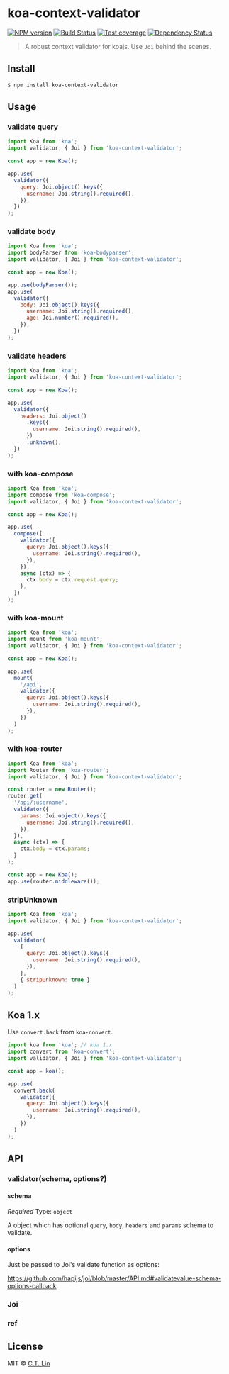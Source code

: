 # koa-context-validator

[![NPM version][npm-image]][npm-url]
[![Build Status][travis-image]][travis-url]
[![Test coverage][coveralls-image]][coveralls-url]
[![Dependency Status][david_img]][david_site]

> A robust context validator for koajs. Use `Joi` behind the scenes.

## Install

```console
$ npm install koa-context-validator
```

## Usage

### validate query

```js
import Koa from 'koa';
import validator, { Joi } from 'koa-context-validator';

const app = new Koa();

app.use(
  validator({
    query: Joi.object().keys({
      username: Joi.string().required(),
    }),
  })
);
```

### validate body

```js
import Koa from 'koa';
import bodyParser from 'koa-bodyparser';
import validator, { Joi } from 'koa-context-validator';

const app = new Koa();

app.use(bodyParser());
app.use(
  validator({
    body: Joi.object().keys({
      username: Joi.string().required(),
      age: Joi.number().required(),
    }),
  })
);
```

### validate headers

```js
import Koa from 'koa';
import validator, { Joi } from 'koa-context-validator';

const app = new Koa();

app.use(
  validator({
    headers: Joi.object()
      .keys({
        username: Joi.string().required(),
      })
      .unknown(),
  })
);
```

### with koa-compose

```js
import Koa from 'koa';
import compose from 'koa-compose';
import validator, { Joi } from 'koa-context-validator';

const app = new Koa();

app.use(
  compose([
    validator({
      query: Joi.object().keys({
        username: Joi.string().required(),
      }),
    }),
    async (ctx) => {
      ctx.body = ctx.request.query;
    },
  ])
);
```

### with koa-mount

```js
import Koa from 'koa';
import mount from 'koa-mount';
import validator, { Joi } from 'koa-context-validator';

const app = new Koa();

app.use(
  mount(
    '/api',
    validator({
      query: Joi.object().keys({
        username: Joi.string().required(),
      }),
    })
  )
);
```

### with koa-router

```js
import Koa from 'koa';
import Router from 'koa-router';
import validator, { Joi } from 'koa-context-validator';

const router = new Router();
router.get(
  '/api/:username',
  validator({
    params: Joi.object().keys({
      username: Joi.string().required(),
    }),
  }),
  async (ctx) => {
    ctx.body = ctx.params;
  }
);

const app = new Koa();
app.use(router.middleware());
```

### stripUnknown

```js
import Koa from 'koa';
import validator, { Joi } from 'koa-context-validator';

app.use(
  validator(
    {
      query: Joi.object().keys({
        username: Joi.string().required(),
      }),
    },
    { stripUnknown: true }
  )
);
```

## Koa 1.x

Use `convert.back` from `koa-convert`.

```js
import koa from 'koa'; // koa 1.x
import convert from 'koa-convert';
import validator, { Joi } from 'koa-context-validator';

const app = koa();

app.use(
  convert.back(
    validator({
      query: Joi.object().keys({
        username: Joi.string().required(),
      }),
    })
  )
);
```

## API

### validator(schema, options?)

#### schema

_Required_
Type: `object`

A object which has optional `query`, `body`, `headers` and `params` schema to validate.

#### options

Just be passed to Joi's validate function as options:

https://github.com/hapijs/joi/blob/master/API.md#validatevalue-schema-options-callback.

### Joi

### ref

## License

MIT © [C.T. Lin](https://github.com/chentsulin/koa-context-validator)

[npm-image]: https://badge.fury.io/js/koa-context-validator.svg
[npm-url]: https://npmjs.org/package/koa-context-validator
[travis-image]: https://travis-ci.org/chentsulin/koa-context-validator.svg
[travis-url]: https://travis-ci.org/chentsulin/koa-context-validator
[coveralls-image]: https://coveralls.io/repos/github/chentsulin/koa-context-validator/badge.svg?branch=master
[coveralls-url]: https://coveralls.io/r/chentsulin/koa-context-validator?branch=master
[david_img]: https://david-dm.org/chentsulin/koa-context-validator.svg
[david_site]: https://david-dm.org/chentsulin/koa-context-validator
